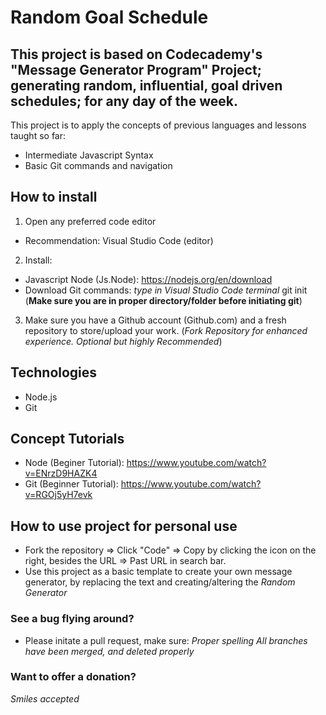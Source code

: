 # Random Goal Schedule

## This project is based on Codecademy's "Message Generator Program" Project; generating random, influential, goal driven schedules; for any day of the week.

This project is to apply the concepts of previous languages and lessons taught so far:

* Intermediate Javascript Syntax
* Basic Git commands and navigation

## How to install 

1. Open any preferred code editor 
* Recommendation: Visual Studio Code (editor)

2. Install:
- Javascript Node (Js.Node): https://nodejs.org/en/download
- Download Git commands: *type in Visual Studio Code terminal* git init (**Make sure you are in proper directory/folder before initiating git**)

3. Make sure you have a Github account (Github.com) and a fresh repository to store/upload your work.
(*Fork Repository for enhanced experience. Optional but highly Recommended*)

## Technologies

- Node.js
- Git 

## Concept Tutorials

* Node (Beginer Tutorial): https://www.youtube.com/watch?v=ENrzD9HAZK4
* Git (Beginner Tutorial): https://www.youtube.com/watch?v=RGOj5yH7evk

## How to use project for personal use 

* Fork the repository => Click "Code" => Copy by clicking the icon on the right, besides the URL => Past URL in search bar.
* Use this project as a basic template to create your own message generator, by replacing the text and creating/altering the *Random Generator*

### See a bug flying around?  

* Please initate a pull request, make sure:
*Proper spelling*
*All branches have been merged, and deleted properly*


### Want to offer a donation?

*Smiles accepted*
